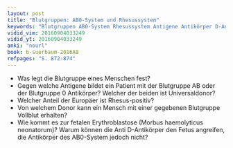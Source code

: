 ```yaml
---
layout: post
title: "Blutgruppen: AB0-System und Rhesussystem"
keywords: "Blutgruppen AB0-System Rhesussystem Antigene Antikörper D-Antigen Blutgruppeninkompatibilität Morbus_haemolyticus_neonatorum Fetale_Erythroblastose"
vidid_vim: 20160904033249
vidid_yt: 20160904033249
anki: "nourl"
book: b-suerbaum-2016A8
refpages: "S. 872-874"
---
```

- Was legt die Blutgruppe eines Menschen fest?
- Gegen welche Antigene bildet ein Patient mit der Blutgruppe AB oder der Blutgruppe 0 Antikörper? Welcher der beiden ist Universaldonor?
- Welcher Anteil der Europäer ist Rhesus-positiv?
- Von welchem Donor kann ein Mensch mit einer gegebenen Blutgruppe Vollblut erhalten?
- Wie kommt es zur fetalen Erythroblastose (Morbus haemolyticus neonatorum)? Warum können die Anti D-Antikörper den Fetus angreifen, die Antikörper des AB0-System jedoch nicht?
